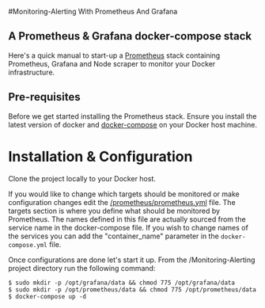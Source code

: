 #Monitoring-Alerting With Prometheus And Grafana
## A Prometheus & Grafana docker-compose stack
Here's a quick manual to start-up a [Prometheus](http://prometheus.io/) stack containing Prometheus, Grafana and Node scraper to monitor your Docker infrastructure. 

## Pre-requisites
Before we get started installing the Prometheus stack. Ensure you install the latest version of docker and [docker-compose](https://docs.docker.com/compose/install/) on your Docker host machine.

# Installation & Configuration
Clone the project locally to your Docker host.

If you would like to change which targets should be monitored or make configuration changes edit the [/prometheus/prometheus.yml](prometheus/prometheus.yml) file. The targets section is where you define what should be monitored by Prometheus. The names defined in this file are actually sourced from the service name in the docker-compose file. If you wish to change names of the services you can add the "container_name" parameter in the `docker-compose.yml` file.

Once configurations are done let's start it up. From the /Monitoring-Alerting project directory run the following command:

    $ sudo mkdir -p /opt/grafana/data && chmod 775 /opt/grafana/data
    $ sudo mkdir -p /opt/prometheus/data && chmod 775 /opt/prometheus/data
    $ docker-compose up -d
    
